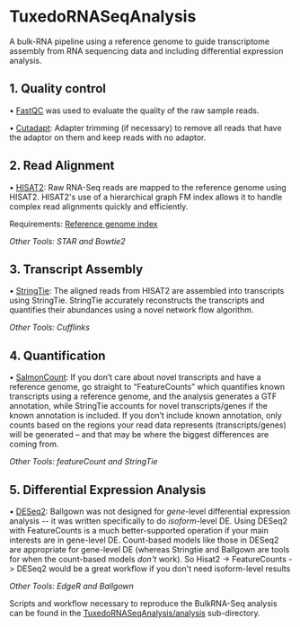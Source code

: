 # TuxedoRNASeqAnalysis

A bulk-RNA pipeline using a reference genome to guide transcriptome assembly from RNA sequencing data and including differential expression analysis.

## 1. Quality control

• [FastQC](http://www.bioinformatics.bbsrc.ac.uk/projects/fastqc/) was used to evaluate the quality of the raw sample reads.

• [Cutadapt](https://cutadapt.readthedocs.io/en/stable/):
Adapter trimming (if necessary) to remove all reads that have the adaptor on them and keep reads with no adaptor.

## 2.  Read Alignment

• [HISAT2](http://daehwankimlab.github.io/hisat2/manual/):
Raw RNA-Seq reads are mapped to the reference genome using HISAT2. HISAT2's use of a hierarchical graph FM index allows it to handle complex read alignments quickly and efficiently.

Requirements: [Reference genome index](http://daehwankimlab.github.io/hisat2/download/#h-sapiens)

*Other Tools: STAR and Bowtie2*

## 3.  Transcript Assembly

• [StringTie](https://ccb.jhu.edu/software/stringtie/index.shtml):
The aligned reads from HISAT2 are assembled into transcripts using StringTie. StringTie accurately reconstructs the transcripts and quantifies their abundances using a novel network flow algorithm.

*Other Tools: Cufflinks*

## 4.  Quantification

• [SalmonCount](https://combine-lab.github.io/salmon/): 
If you don’t care about novel transcripts and have a reference genome, go straight to “FeatureCounts” which quantifies known transcripts using a reference genome, and the analysis generates a GTF annotation, while StringTie accounts for novel transcripts/genes if the known annotation is included. If you don’t include known annotation, only counts based on the regions your read data represents (transcripts/genes) will be generated – and that may be where the biggest differences are coming from.

*Other Tools: featureCount and StringTie*

## 5. Differential Expression Analysis

• [DESeq2](https://bioconductor.org/packages/release/bioc/html/DESeq2.html): Ballgown was not designed for *gene*-level differential expression analysis -- it was written specifically to do *isoform*-level DE. Using DESeq2 with FeatureCounts is a much better-supported operation if your main interests are in gene-level DE. Count-based models like those in DESeq2 are appropriate for gene-level DE (whereas Stringtie and Ballgown are tools for when the count-based models *don't* work). So Hisat2 -\> FeatureCounts -\> DESeq2 would be a great workflow if you don't need isoform-level results

*Other Tools: EdgeR and Ballgown*

Scripts and workflow necessary to reproduce the BulkRNA-Seq analysis can be found in the [TuxedoRNASeqAnalysis/analysis](https://github.com/HawaBioinformatics/TuxedoRNASeqAnalysis/tree/main/analysis) sub-directory.
